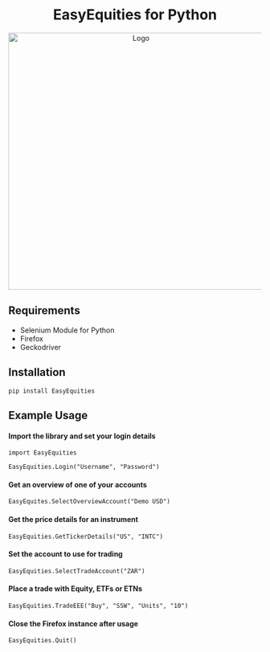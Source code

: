 <h1 align="center">EasyEquities for Python</h1>

<p align="center">
  <img width="512" src="https://github.com/lohanjs/images/blob/main/EasyEquities.png?raw=true" alt="Logo">
</p>

## Requirements
- Selenium Module for Python
- Firefox
- Geckodriver

## Installation
```
pip install EasyEquities
```

## Example Usage
#### Import the library and set your login details
```
import EasyEquities

EasyEquities.Login("Username", "Password")
```
#### Get an overview of one of your accounts
```
EasyEquites.SelectOverviewAccount("Demo USD")
```
#### Get the price details for an instrument
```
EasyEquities.GetTickerDetails("US", "INTC")
```
#### Set the account to use for trading
```
EasyEquities.SelectTradeAccount("ZAR")
```
#### Place a trade with Equity, ETFs or ETNs
```
EasyEquities.TradeEEE("Buy", "SSW", "Units", "10")
```
#### Close the Firefox instance after usage
```
EasyEquities.Quit()
```
